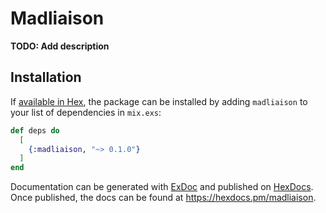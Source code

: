 # Madliaison

**TODO: Add description**

## Installation

If [available in Hex](https://hex.pm/docs/publish), the package can be installed
by adding `madliaison` to your list of dependencies in `mix.exs`:

```elixir
def deps do
  [
    {:madliaison, "~> 0.1.0"}
  ]
end
```

Documentation can be generated with [ExDoc](https://github.com/elixir-lang/ex_doc)
and published on [HexDocs](https://hexdocs.pm). Once published, the docs can
be found at <https://hexdocs.pm/madliaison>.

